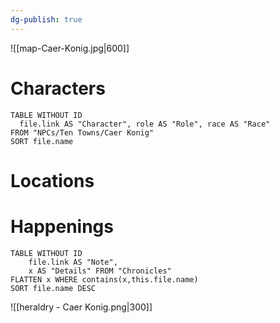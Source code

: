 ```yaml
---
dg-publish: true
---
```

![[map-Caer-Konig.jpg|600]]
# Characters

```dataview 
TABLE WITHOUT ID
  file.link AS "Character", role AS "Role", race AS "Race"
FROM "NPCs/Ten Towns/Caer Konig"
SORT file.name
```

# Locations
# Happenings
```dataview
TABLE WITHOUT ID
	file.link AS "Note", 
	x AS "Details" FROM "Chronicles"
FLATTEN x WHERE contains(x,this.file.name) 
SORT file.name DESC
```
![[heraldry - Caer Konig.png|300]]